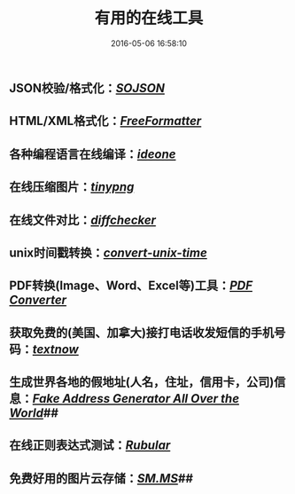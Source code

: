 ﻿---
title: 有用的在线工具
date: 2016-05-06 16:58:10
tags: [Tools]
permalink: useful-online-tools
---
## JSON校验/格式化：[*SOJSON*](http://www.sojson.com/) ##
## HTML/XML格式化：[*FreeFormatter*](https://www.freeformatter.com/html-formatter.html)
## 各种编程语言在线编译：[*ideone*](http://www.ideone.com/) ##
## 在线压缩图片：[*tinypng*](http://www.tinypng.com/) ##
## 在线文件对比：[*diffchecker*](http://www.diffchecker.com/) ##
<!-- more -->
## unix时间戳转换：[*convert-unix-time*](http://www.convert-unix-time.com/) ##
## PDF转换(Image、Word、Excel等)工具：[*PDF Converter*](http://www.freepdfconvert.com/) ##
## 获取免费的(美国、加拿大)接打电话收发短信的手机号码：[*textnow*](https://www.textnow.com/) ##
## 生成世界各地的假地址(人名，住址，信用卡，公司)信息：[*Fake Address Generator All Over the World*](http://www.fakeaddressgenerator.com/)##
## 在线正则表达式测试：[*Rubular*](http://www.rubular.com/) ##
## 免费好用的图片云存储：[*SM.MS*](https://sm.ms/)##